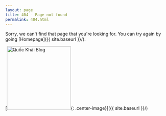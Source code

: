 ```yaml
---
layout: page
title: 404 - Page not found
permalink: 404.html
---
```


Sorry, we can't find that page that you're looking for. You can try again by going [Homepage]({{ site.baseurl }}/).

[<img src="{{ site.baseurl }}/images/pegase-logo-512.png" alt="Quốc Khải Blog" style="width: 200px;"/>{: .center-image}]({{ site.baseurl }}/)
